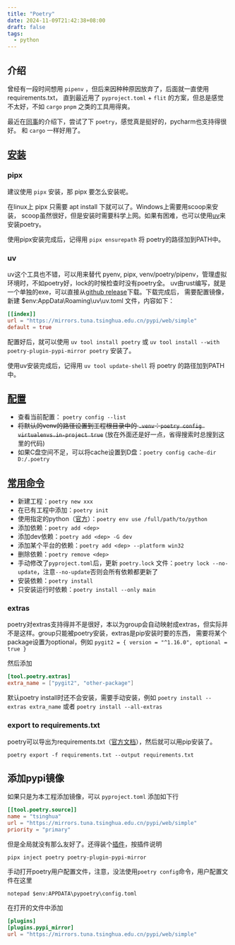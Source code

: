 ```yaml
---
title: "Poetry"
date: 2024-11-09T21:42:38+08:00
draft: false
tags:
  - python
---
```


## 介绍

曾经有一段时间想用 `pipenv` ，但后来因种种原因放弃了，后面就一直使用 requirements.txt，
直到最近用了 `pyproject.toml` + `flit` 的方案，但总是感觉不太好，不如 `cargo` `pnpm` 之类的工具用得爽。

最近在[同事](https://rustcc.com.cn/)的介绍下，尝试了下 `poetry`，感觉真是挺好的，pycharm也支持得很好。
和 `cargo` 一样好用了。

## [安装](https://python-poetry.org/docs/#installation)

### pipx

建议使用 `pipx` 安装，那 pipx 要怎么安装呢。

在linux上 pipx 只需要 apt install 下就可以了。Windows上需要用scoop来安装，
scoop虽然很好，但是安装时需要科学上网。如果有困难，也可以使用[uv](https://docs.astral.sh/uv/)来安装poetry。

使用pipx安装完成后，记得用 `pipx ensurepath` 将 poetry的路径加到PATH中。

### uv

uv这个工具也不错，可以用来替代 pyenv, pipx, venv/poetry/pipenv，管理虚拟环境时，不如poetry好，lock的时候检查时没有poetry全。
uv由rust编写，就是一个单独的exe，可以直接从[github release](https://github.com/astral-sh/uv/releases)下载。下载完成后，
需要配置镜像，新建 $env:AppData\Roaming\uv\uv.toml 文件，内容如下：

```toml
[[index]]
url = "https://mirrors.tuna.tsinghua.edu.cn/pypi/web/simple"
default = true
```

配置好后，就可以使用 `uv tool install poetry` 或 `uv tool install --with poetry-plugin-pypi-mirror poetry` 安装了。

使用uv安装完成后，记得用 `uv tool update-shell` 将 poetry 的路径加到PATH中。

## [配置](https://python-poetry.org/docs/configuration/)

- 查看当前配置： `poetry config --list`
- ~~将默认的venv的路径设置到工程根目录中的 `.venv`：`poetry config virtualenvs.in-project true`~~ (放在外面还是好一点，省得搜索时总搜到这里的代码)
- 如果C盘空间不足，可以将cache设置到D盘：`poetry config cache-dir D:/.poetry`

## [常用命令](https://python-poetry.org/docs/cli/)

- 新建工程：`poetry new xxx`
- 在已有工程中添加：`poetry init`
- 使用指定的python（[官方](https://python-poetry.org/docs/managing-environments/#switching-between-environments)）：`poetry env use /full/path/to/python`
- 添加依赖：`poetry add <dep>`
- 添加dev依赖：`poetry add <dep> -G dev`
- 添加某个平台的依赖：`poetry add <dep> --platform win32`
- 删除依赖：`poetry remove <dep>`
- 手动修改了`pyproject.toml`后，更新 `poetry.lock` 文件：`poetry lock --no-update`，注意`--no-update`否则会所有依赖都更新了
- 安装依赖：`poetry install`
- 只安装运行时依赖：`poetry install --only main`

### extras

poetry对extras支持得并不是很好，本以为group会自动映射成extras，但实际并不是这样。group只能被poetry安装，extras是pip安装时要的东西，
需要将某个package设置为optional，例如 `pygit2 = { version = "^1.16.0", optional = true }`

然后添加
```toml
[tool.poetry.extras]
extra_name = ["pygit2", "other-package"]
```

默认poetry install时还不会安装，需要手动安装，例如 `poetry install --extras extra_name` 或者 `poetry install --all-extras`

### export to requirements.txt

poetry可以导出为requirements.txt（[官方文档](https://python-poetry.org/docs/cli/#export)），然后就可以用pip安装了。

```shell
poetry export -f requirements.txt --output requirements.txt
```


## 添加pypi镜像

如果只是为本工程添加镜像，可以 `pyproject.toml` 添加如下行

```toml
[[tool.poetry.source]]
name = "tsinghua"
url = "https://mirrors.tuna.tsinghua.edu.cn/pypi/web/simple"
priority = "primary"
```

但是全局就没有那么友好了。还得装个[插件](https://github.com/arcesium/poetry-plugin-pypi-mirror)，按插件说明

```shell
pipx inject poetry poetry-plugin-pypi-mirror
```

手动打开poetry用户配置文件，注意，没法使用`poetry config`命令，用户配置文件在这里

```shell
notepad $env:APPDATA\pypoetry\config.toml
```

在打开的文件中添加

```toml
[plugins]
[plugins.pypi_mirror]
url = "https://mirrors.tuna.tsinghua.edu.cn/pypi/web/simple"
```
